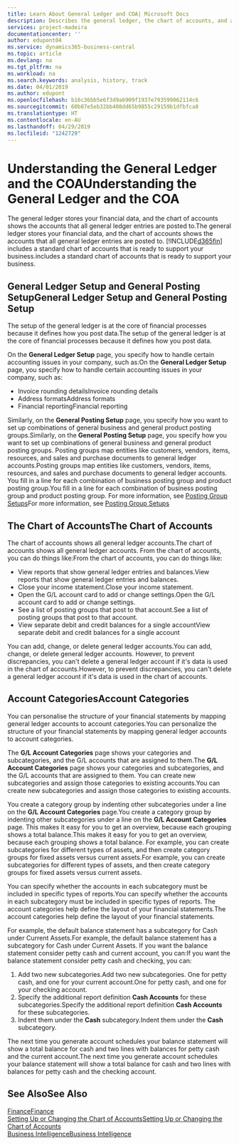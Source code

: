 ```yaml
---
title: Learn About General Ledger and COA| Microsoft Docs
description: Describes the general ledger, the chart of accounts, and account categories.
services: project-madeira
documentationcenter: ''
author: edupont04
ms.service: dynamics365-business-central
ms.topic: article
ms.devlang: na
ms.tgt_pltfrm: na
ms.workload: na
ms.search.keywords: analysis, history, track
ms.date: 04/01/2019
ms.author: edupont
ms.openlocfilehash: b16c36bb5e6f3d9a6909f1937e793599062114c6
ms.sourcegitcommit: 60b87e5eb32bb408dd65b9855c29159b1dfbfca8
ms.translationtype: HT
ms.contentlocale: en-AU
ms.lasthandoff: 04/29/2019
ms.locfileid: "1242729"
---
```

# <a name="understanding-the-general-ledger-and-the-coa"></a><span data-ttu-id="fd025-103">Understanding the General Ledger and the COA</span><span class="sxs-lookup"><span data-stu-id="fd025-103">Understanding the General Ledger and the COA</span></span>
<span data-ttu-id="fd025-104">The general ledger stores your financial data, and the chart of accounts shows the accounts that all general ledger entries are posted to.</span><span class="sxs-lookup"><span data-stu-id="fd025-104">The general ledger stores your financial data, and the chart of accounts shows the accounts that all general ledger entries are posted to.</span></span> [!INCLUDE[d365fin](includes/d365fin_md.md)] <span data-ttu-id="fd025-105">includes a standard chart of accounts that is ready to support your business.</span><span class="sxs-lookup"><span data-stu-id="fd025-105">includes a standard chart of accounts that is ready to support your business.</span></span>

## <a name="general-ledger-setup-and-general-posting-setup"></a><span data-ttu-id="fd025-106">General Ledger Setup and General Posting Setup</span><span class="sxs-lookup"><span data-stu-id="fd025-106">General Ledger Setup and General Posting Setup</span></span>
<span data-ttu-id="fd025-107">The setup of the general ledger is at the core of financial processes because it defines how you post data.</span><span class="sxs-lookup"><span data-stu-id="fd025-107">The setup of the general ledger is at the core of financial processes because it defines how you post data.</span></span>  

<span data-ttu-id="fd025-108">On the **General Ledger Setup** page, you specify how to handle certain accounting issues in your company, such as:</span><span class="sxs-lookup"><span data-stu-id="fd025-108">On the **General Ledger Setup** page, you specify how to handle certain accounting issues in your company, such as:</span></span>  

* <span data-ttu-id="fd025-109">Invoice rounding details</span><span class="sxs-lookup"><span data-stu-id="fd025-109">Invoice rounding details</span></span>  
* <span data-ttu-id="fd025-110">Address formats</span><span class="sxs-lookup"><span data-stu-id="fd025-110">Address formats</span></span>  
* <span data-ttu-id="fd025-111">Financial reporting</span><span class="sxs-lookup"><span data-stu-id="fd025-111">Financial reporting</span></span>  

<span data-ttu-id="fd025-112">Similarly, on the **General Posting Setup** page, you specify how you want to set up combinations of general business and general product posting groups.</span><span class="sxs-lookup"><span data-stu-id="fd025-112">Similarly, on the **General Posting Setup** page, you specify how you want to set up combinations of general business and general product posting groups.</span></span> <span data-ttu-id="fd025-113">Posting groups map entities like customers, vendors, items, resources, and sales and purchase documents to general ledger accounts.</span><span class="sxs-lookup"><span data-stu-id="fd025-113">Posting groups map entities like customers, vendors, items, resources, and sales and purchase documents to general ledger accounts.</span></span> <span data-ttu-id="fd025-114">You fill in a line for each combination of business posting group and product posting group.</span><span class="sxs-lookup"><span data-stu-id="fd025-114">You fill in a line for each combination of business posting group and product posting group.</span></span> <span data-ttu-id="fd025-115">For more information, see [Posting Group Setups](finance-posting-groups.md)</span><span class="sxs-lookup"><span data-stu-id="fd025-115">For more information, see [Posting Group Setups](finance-posting-groups.md)</span></span>  

## <a name="the-chart-of-accounts"></a><span data-ttu-id="fd025-116">The Chart of Accounts</span><span class="sxs-lookup"><span data-stu-id="fd025-116">The Chart of Accounts</span></span>
<span data-ttu-id="fd025-117">The chart of accounts shows all general ledger accounts.</span><span class="sxs-lookup"><span data-stu-id="fd025-117">The chart of accounts shows all general ledger accounts.</span></span> <span data-ttu-id="fd025-118">From the chart of accounts, you can do things like:</span><span class="sxs-lookup"><span data-stu-id="fd025-118">From the chart of accounts, you can do things like:</span></span>  

* <span data-ttu-id="fd025-119">View reports that show general ledger entries and balances.</span><span class="sxs-lookup"><span data-stu-id="fd025-119">View reports that show general ledger entries and balances.</span></span>  
* <span data-ttu-id="fd025-120">Close your income statement.</span><span class="sxs-lookup"><span data-stu-id="fd025-120">Close your income statement.</span></span>  
* <span data-ttu-id="fd025-121">Open the G/L account card to add or change settings.</span><span class="sxs-lookup"><span data-stu-id="fd025-121">Open the G/L account card to add or change settings.</span></span>  
* <span data-ttu-id="fd025-122">See a list of posting groups that post to that account.</span><span class="sxs-lookup"><span data-stu-id="fd025-122">See a list of posting groups that post to that account.</span></span>
* <span data-ttu-id="fd025-123">View separate debit and credit balances for a single account</span><span class="sxs-lookup"><span data-stu-id="fd025-123">View separate debit and credit balances for a single account</span></span>  

<span data-ttu-id="fd025-124">You can add, change, or delete general ledger accounts.</span><span class="sxs-lookup"><span data-stu-id="fd025-124">You can add, change, or delete general ledger accounts.</span></span> <span data-ttu-id="fd025-125">However, to prevent discrepancies, you can't delete a general ledger account if it's data is used in the chart of accounts.</span><span class="sxs-lookup"><span data-stu-id="fd025-125">However, to prevent discrepancies, you can't delete a general ledger account if it's data is used in the chart of accounts.</span></span>  

## <a name="account-categories"></a><span data-ttu-id="fd025-126">Account Categories</span><span class="sxs-lookup"><span data-stu-id="fd025-126">Account Categories</span></span>
<span data-ttu-id="fd025-127">You can personalise the structure of your financial statements by mapping general ledger accounts to account categories.</span><span class="sxs-lookup"><span data-stu-id="fd025-127">You can personalize the structure of your financial statements by mapping general ledger accounts to account categories.</span></span>  

<span data-ttu-id="fd025-128">The **G/L Account Categories** page shows your categories and subcategories, and the G/L accounts that are assigned to them.</span><span class="sxs-lookup"><span data-stu-id="fd025-128">The **G/L Account Categories** page shows your categories and subcategories, and the G/L accounts that are assigned to them.</span></span> <span data-ttu-id="fd025-129">You can create new subcategories and assign those categories to existing accounts.</span><span class="sxs-lookup"><span data-stu-id="fd025-129">You can create new subcategories and assign those categories to existing accounts.</span></span>  

<span data-ttu-id="fd025-130">You create a category group by indenting other subcategories under a line on the **G/L Account Categories** page.</span><span class="sxs-lookup"><span data-stu-id="fd025-130">You create a category group by indenting other subcategories under a line on the **G/L Account Categories** page.</span></span> <span data-ttu-id="fd025-131">This makes it easy for you to get an overview, because each grouping shows a total balance.</span><span class="sxs-lookup"><span data-stu-id="fd025-131">This makes it easy for you to get an overview, because each grouping shows a total balance.</span></span> <span data-ttu-id="fd025-132">For example, you can create subcategories for different types of assets, and then create category groups for fixed assets versus current assets.</span><span class="sxs-lookup"><span data-stu-id="fd025-132">For example, you can create subcategories for different types of assets, and then create category groups for fixed assets versus current assets.</span></span>  

<span data-ttu-id="fd025-133">You can specify whether the accounts in each subcategory must be included in specific types of reports.</span><span class="sxs-lookup"><span data-stu-id="fd025-133">You can specify whether the accounts in each subcategory must be included in specific types of reports.</span></span> <span data-ttu-id="fd025-134">The account categories help define the layout of your financial statements.</span><span class="sxs-lookup"><span data-stu-id="fd025-134">The account categories help define the layout of your financial statements.</span></span>  

<span data-ttu-id="fd025-135">For example, the default balance statement has a subcategory for Cash under Current Assets.</span><span class="sxs-lookup"><span data-stu-id="fd025-135">For example, the default balance statement has a subcategory for Cash under Current Assets.</span></span> <span data-ttu-id="fd025-136">If you want the balance statement consider petty cash and current account, you can:</span><span class="sxs-lookup"><span data-stu-id="fd025-136">If you want the balance statement consider petty cash and checking, you can:</span></span>  

1. <span data-ttu-id="fd025-137">Add two new subcategories.</span><span class="sxs-lookup"><span data-stu-id="fd025-137">Add two new subcategories.</span></span> <span data-ttu-id="fd025-138">One for petty cash, and one for your current account.</span><span class="sxs-lookup"><span data-stu-id="fd025-138">One for petty cash, and one for your checking account.</span></span>  
2. <span data-ttu-id="fd025-139">Specify the additional report definition **Cash Accounts** for these subcategories.</span><span class="sxs-lookup"><span data-stu-id="fd025-139">Specify the additional report definition **Cash Accounts** for these subcategories.</span></span>  
3. <span data-ttu-id="fd025-140">Indent them under the **Cash** subcategory.</span><span class="sxs-lookup"><span data-stu-id="fd025-140">Indent them under the **Cash** subcategory.</span></span>  

<span data-ttu-id="fd025-141">The next time you generate account schedules your balance statement will show a total balance for cash and two lines with balances for petty cash and the current account.</span><span class="sxs-lookup"><span data-stu-id="fd025-141">The next time you generate account schedules your balance statement will show a total balance for cash and two lines with balances for petty cash and the checking account.</span></span>  

## <a name="see-also"></a><span data-ttu-id="fd025-142">See Also</span><span class="sxs-lookup"><span data-stu-id="fd025-142">See Also</span></span>
[<span data-ttu-id="fd025-143">Finance</span><span class="sxs-lookup"><span data-stu-id="fd025-143">Finance</span></span>](finance.md)  
[<span data-ttu-id="fd025-144">Setting Up or Changing the Chart of Accounts</span><span class="sxs-lookup"><span data-stu-id="fd025-144">Setting Up or Changing the Chart of Accounts</span></span>](finance-setup-chart-accounts.md)  
[<span data-ttu-id="fd025-145">Business Intelligence</span><span class="sxs-lookup"><span data-stu-id="fd025-145">Business Intelligence</span></span>](bi.md)  
